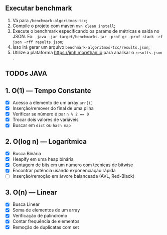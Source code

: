 ## Executar benchmark

1. Vá para `/benchmark-algoritmos-tcc`;
2. Compile o projeto com maven `mvn clean install`;
3. Execute o benchmark especificando os params de métricas e saida no JSON. Ex:
` java -jar target/benchmarks.jar -prof gc -prof stack -rf json -rff results.json`;
4. Isso irá gerar um arquivo `benchmark-algoritmos-tcc/results.json`;
5. Utilize a plataforma https://jmh.morethan.io para analisar o `results.json` .


## TODOs JAVA

## 1. O(1) — Tempo Constante

- [X] Acesso a elemento de um array `arr[i]`
- [X] Inserção/remover do final de uma pilha
- [X] Verificar se número é par `n % 2 == 0` 
- [X] Trocar dois valores de variáveis
- [X] Buscar em `dict` ou `hash map`

## 2. O(log n) — Logarítmica

- [X] Busca Binária	
- [x] Heapify em uma heap binária
- [X] Contagem de bits em um número com técnicas de bitwise
- [X] Encontrar potência usando exponenciação rápida
- [ ] Inserção/remoção em árvore balanceada (AVL, Red-Black)	

## 3. O(n) — Linear

- [X] Busca Linear
- [x] Soma de elementos de um array
- [X] Verificação de palíndromo
- [X] Contar frequência de elementos
- [X] Remoção de duplicatas com set